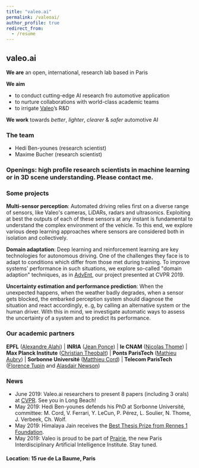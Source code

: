 ```yaml
---
title: "valeo.ai"
permalink: /valeoai/
author_profile: true
redirect_from:
  - /resume
---
```


## valeo.ai
**We are** an open, international, research lab based in Paris  

**We aim**
* to conduct cutting-edge AI research fro automotive application
* to nurture collaborations with world-class academic teams
* to irrigate [Valeo](http://valeo.com)’s R&D    

**We work** towards *better*, *lighter*, *clearer* & *safer* automotive AI 

### The team
* Hedi Ben-younes (research scientist) 
* Maxime Bucher (research scientist)

### Openings: high profile research scientists in machine learning or in 3D scene understanding. Please contact me. 


### Some projects

**Multi-sensor perception**: Automated driving relies first on a diverse range of sensors, like Valeo's cameras, LiDARs, radars and ultrasonics. Exploiting at best the outputs of each of these sensors at any instant is fundamental to understand the complex environment of the vehicle. To this end, we explore various deep learning approaches where sensors are considered both in isolation and collectively.

**Domain adaptation**: Deep learning and reinforcement learning are key technologies for autonomous driving. One of the challenges they face is to adapt to conditions which differ from those met during training. To improve systems' performance in such situations, we explore so-called "domain adaption" techniques, as in [AdvEnt](https://github.com/valeoai/ADVENT), our project presented at CVPR 2019.

**Uncertainty estimation and performance prediction**: When the unexpected happens, when the weather badly degrades, when a sensor gets blocked, the embarked perception system should diagnose the situation and react accordingly, e..g, by calling an alternative system or the human driver. With this in mind, we investigate automatic ways to assess the uncertainty of a system and to predict its performance.

### Our academic partners

**EPFL** ([Alexandre Alahi](https://people.epfl.ch/alexandre.alahi)) | 
**INRIA** ([Jean Ponce](https://www.di.ens.fr/~ponce/)) |
**le CNAM** ([Nicolas Thome](http://cedric.cnam.fr/~thomen/)) | 
**Max Planck Institute** ([Christian Theobalt](https://people.mpi-inf.mpg.de/~theobalt/)) |
**Ponts ParisTech** ([Mathieu Aubry](http://imagine.enpc.fr/~aubrym/)) |
**Sorbonne Université** ([Matthieu Cord](http://www-poleia.lip6.fr/~cord/)) |
**Telecom ParisTech** ([Florence Tupin](https://perso.telecom-paristech.fr/tupin/) and [Alasdair Newson](https://sites.google.com/site/alasdairnewson/))

### News
* June 2019: Valeo.ai researchers to present 8 papers (including 3 orals) at [CVPR](http://cvpr2019.thecvf.com/). See you in Long Beach!
* May 2019: Hedi Ben-younes defends his PhD at Sorbonne Université, committee: M. Cord, V. Ferrari, Y. LeCun, P. Pérez, L. Soulier, N. Thome, J. Verbeek, Ch. Wolf.
* May 2019: Himalaya Jain receives the [Best Thesis Prize from Rennes 1 Foundation](https://www.irisa.fr/en/actus/congratulations-himalaya-jain-his-thesis-prize-rennes-1-foundation). 
* May 2019: Valeo is proud to be part of [Prairie](https://www.inria.fr/en/news/news-from-inria/launch-of-the-prairie-institute), the new Paris Interdisciplinary Artificial Intelligence Institute. Stay tuned.

#### Location: 15 rue de La Baume, Paris



 
